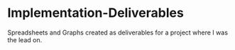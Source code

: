 # Implementation-Deliverables
Spreadsheets and Graphs created as deliverables for a project where I was the lead on. 
